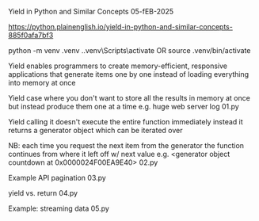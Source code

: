 Yield in Python and Similar Concepts
05-fEB-2025

https://python.plainenglish.io/yield-in-python-and-similar-concepts-885f0afa7bf3

python -m venv .venv
.\.venv\Scripts\activate
OR
source .venv/bin/activate

Yield
enables programmers to create memory-efficient, responsive applications
that generate items one by one instead of loading everything into memory
at once

Yield
case where you don't want to store all the results in memory at once
but instead produce them one at a time
e.g.
huge web server log
01.py


Yield
calling it doesn't execute the entire function immediately
instead it returns a generator object which can be iterated
over

NB: each time you request the next item from the generator
the function continues from where it left off w/ next value
e.g.
<generator object countdown at 0x0000024F00EA9E40>
02.py


Example     API pagination
03.py


yield vs. return
04.py


Example:    streaming data
05.py